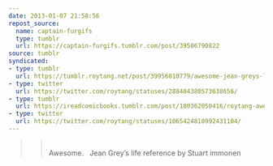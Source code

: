 ```yaml
---
date: 2013-01-07 21:58:56
repost_source:
  name: captain-furgifs
  type: tumblr
  url: https://captain-furgifs.tumblr.com/post/39506790822
source: tumblr
syndicated:
- type: tumblr
  url: https://tumblr.roytang.net/post/39956010779/awesome-jean-greys-life-reference-by-stuart
- type: twitter
  url: https://twitter.com/roytang/statuses/288404380573638656/
- type: tumblr
  url: https://ireadcomicbooks.tumblr.com/post/180362050416/roytang-awesome-jean-greys-life-reference
- type: twitter
  url: https://twitter.com/roytang/statuses/1065424810992431104/
---
```


<blockquote>
<blockquote>
<p><br/>Awesome.   Jean Grey’s life reference by Stuart immonen</p>
</blockquote>
</blockquote>